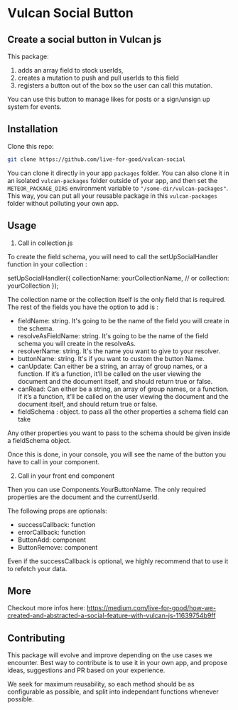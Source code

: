 # Vulcan Social Button

## Create a social button in Vulcan js

This package:

1.  adds an array field to stock userIds,
2.  creates a mutation to push and pull userIds to this field
3.  registers a button out of the box so the user can call this mutation.

You can use this button to manage likes for posts or a sign/unsign up system for events.

## Installation

Clone this repo:

```sh
git clone https://github.com/live-for-good/vulcan-social
```

You can clone it directly in your app `packages` folder. You can also clone it in an isolated `vulcan-packages` folder outside of your app, and then set the `METEOR_PACKAGE_DIRS` environment variable to `"/some-dir/vulcan-packages"`. This way, you can put all your reusable package in this `vulcan-packages` folder without polluting your own app.

## Usage

1. Call in collection.js

To create the field schema, you will need to call the setUpSocialHandler function in your collection :

setUpSocialHandler({
collectionName: yourCollectionName, // or collection: yourCollection
});

The collection name or the collection itself is the only field that is required. The rest of the fields you have the option to add is :

- fieldName: string. It's going to be the name of the field you will create in the schema.
- resolveAsFieldName: string. It's going to be the name of the field schema you will create in the resolveAs.
- resolverName: string. It's the name you want to give to your resolver.
- buttonName: string. It's if you want to custom the button Name.
- canUpdate: Can either be a string, an array of group names, or a function. If it’s a function, it’ll be called on the user viewing the document and the document itself, and should return true or false.
- canRead: Can either be a string, an array of group names, or a function. If it’s a function, it’ll be called on the user viewing the document and the document itself, and should return true or false.
- fieldSchema : object. to pass all the other properties a schema field can take

Any other properties you want to pass to the schema should be given inside a fieldSchema object.

Once this is done, in your console, you will see the name of the button you have to call in your component.

2. Call in your front end component

Then you can use Components.YourButtonName. The only required properties are the document and the currentUserId.

The following props are optionals:

- successCallback: function
- errorCallback: function
- ButtonAdd: component
- ButtonRemove: component

Even if the successCallback is optional, we highly recommend that to use it to refetch your data.

## More

Checkout more infos here: https://medium.com/live-for-good/how-we-created-and-abstracted-a-social-feature-with-vulcan-js-11639754b9ff

## Contributing

This package will evolve and improve depending on the use cases we encounter. Best way to contribute is to use it in your own app, and propose ideas, suggestions and PR based on your experience.

We seek for maximum reusability, so each method should be as configurable as possible, and split into independant functions whenever possible.

